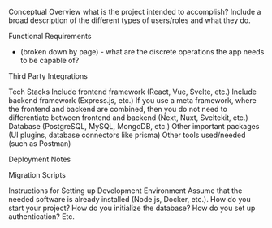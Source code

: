 Conceptual Overview
what is the project intended to accomplish? Include a broad description of the different types of users/roles and what they do.

Functional Requirements
- (broken down by page) - what are the discrete operations the app needs to be capable of?

Third Party Integrations

Tech Stacks
Include frontend framework (React, Vue, Svelte, etc.)
Include backend framework (Express.js, etc.)
If you use a meta framework, where the frontend and backend are combined, then you do not need to differentiate between frontend and backend (Next, Nuxt, Sveltekit, etc.)
Database (PostgreSQL, MySQL, MongoDB, etc.)
Other important packages (UI plugins, database connectors like prisma)
Other tools used/needed (such as Postman)

Deployment Notes

Migration Scripts

Instructions for Setting up Development Environment
Assume that the needed software is already installed (Node.js, Docker, etc.).
How do you start your project?
How do you initialize the database?
How do you set up authentication?
Etc.
